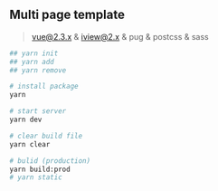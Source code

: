 ## Multi page template
> vue@2.3.x & iview@2.x & pug & postcss & sass

```bash
## yarn init
## yarn add
## yarn remove

# install package
yarn

# start server
yarn dev

# clear build file
yarn clear

# bulid (production)
yarn build:prod
# yarn static
```